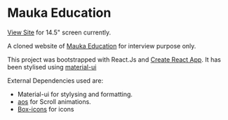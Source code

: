 # Mauka Education

[View Site](https://jayraj-r.github.io/mauka-education/) for 14.5" screen currently.

A cloned website of [Mauka Education](https://maukaeducation.com) for interview purpose only.

This project was bootstrapped with React.Js and [Create React App](https://github.com/facebook/create-react-app).
It has been stylised using [material-ui](https://material-ui.com/)

External Dependencies used are:
- Material-ui for stylysing and formatting.
- [aos](https://www.npmjs.com/package/aos) for Scroll animations.
- [Box-icons](https://boxicons.com/) for icons
